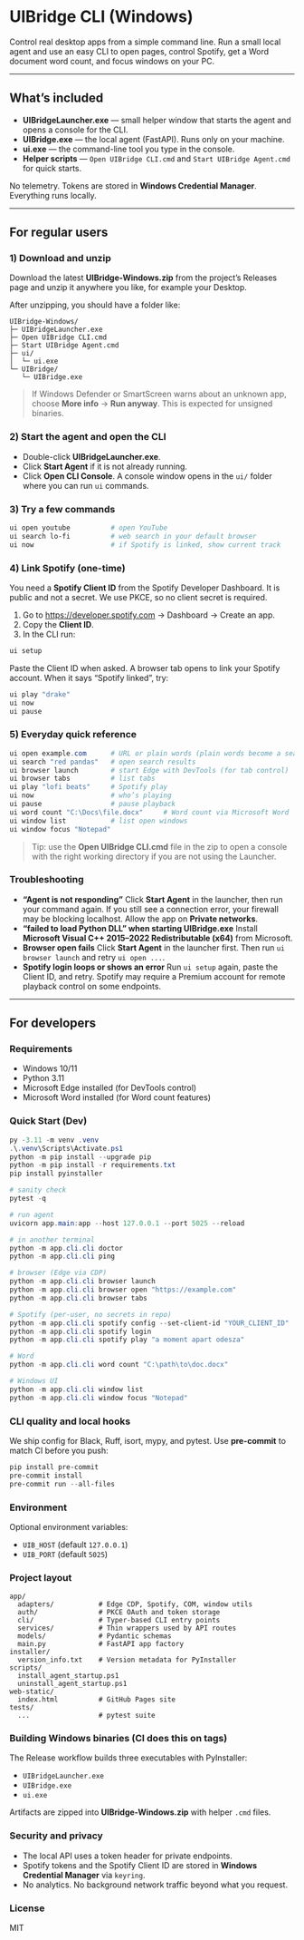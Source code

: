 # UIBridge CLI (Windows)

Control real desktop apps from a simple command line. Run a small local agent and use an easy CLI to open pages, control Spotify, get a Word document word count, and focus windows on your PC.

---

## What’s included

- **UIBridgeLauncher.exe** — small helper window that starts the agent and opens a console for the CLI.
- **UIBridge.exe** — the local agent (FastAPI). Runs only on your machine.
- **ui.exe** — the command-line tool you type in the console.
- **Helper scripts** — `Open UIBridge CLI.cmd` and `Start UIBridge Agent.cmd` for quick starts.

No telemetry. Tokens are stored in **Windows Credential Manager**. Everything runs locally.

---

## For regular users

### 1) Download and unzip

Download the latest **UIBridge-Windows.zip** from the project’s Releases page and unzip it anywhere you like, for example your Desktop.

After unzipping, you should have a folder like:

```
UIBridge-Windows/
├─ UIBridgeLauncher.exe
├─ Open UIBridge CLI.cmd
├─ Start UIBridge Agent.cmd
├─ ui/
│  └─ ui.exe
└─ UIBridge/
   └─ UIBridge.exe
```

> If Windows Defender or SmartScreen warns about an unknown app, choose **More info** → **Run anyway**. This is expected for unsigned binaries.

### 2) Start the agent and open the CLI

- Double-click **UIBridgeLauncher.exe**.
- Click **Start Agent** if it is not already running.
- Click **Open CLI Console**. A console window opens in the `ui/` folder where you can run `ui` commands.

### 3) Try a few commands

```powershell
ui open youtube          # open YouTube
ui search lo-fi          # web search in your default browser
ui now                   # if Spotify is linked, show current track
```

### 4) Link Spotify (one-time)

You need a **Spotify Client ID** from the Spotify Developer Dashboard. It is public and not a secret. We use PKCE, so no client secret is required.

1. Go to https://developer.spotify.com → Dashboard → Create an app.
2. Copy the **Client ID**.
3. In the CLI run:

```powershell
ui setup
```

Paste the Client ID when asked. A browser tab opens to link your Spotify account. When it says “Spotify linked”, try:

```powershell
ui play "drake"
ui now
ui pause
```

### 5) Everyday quick reference

```powershell
ui open example.com      # URL or plain words (plain words become a search)
ui search "red pandas"   # open search results
ui browser launch        # start Edge with DevTools (for tab control)
ui browser tabs          # list tabs
ui play "lofi beats"     # Spotify play
ui now                   # who’s playing
ui pause                 # pause playback
ui word count "C:\Docs\file.docx"     # Word count via Microsoft Word
ui window list           # list open windows
ui window focus "Notepad"
```

> Tip: use the **Open UIBridge CLI.cmd** file in the zip to open a console with the right working directory if you are not using the Launcher.

### Troubleshooting

- **“Agent is not responding”**
  Click **Start Agent** in the launcher, then run your command again. If you still see a connection error, your firewall may be blocking localhost. Allow the app on **Private networks**.
- **“failed to load Python DLL” when starting UIBridge.exe**
  Install **Microsoft Visual C++ 2015–2022 Redistributable (x64)** from Microsoft.
- **Browser open fails**
  Click **Start Agent** in the launcher first. Then run `ui browser launch` and retry `ui open ...`.
- **Spotify login loops or shows an error**
  Run `ui setup` again, paste the Client ID, and retry. Spotify may require a Premium account for remote playback control on some endpoints.

---

## For developers

### Requirements

- Windows 10/11
- Python 3.11
- Microsoft Edge installed (for DevTools control)
- Microsoft Word installed (for Word count features)

### Quick Start (Dev)

```powershell
py -3.11 -m venv .venv
.\.venv\Scripts\Activate.ps1
python -m pip install --upgrade pip
python -m pip install -r requirements.txt
pip install pyinstaller

# sanity check
pytest -q

# run agent
uvicorn app.main:app --host 127.0.0.1 --port 5025 --reload

# in another terminal
python -m app.cli.cli doctor
python -m app.cli.cli ping

# browser (Edge via CDP)
python -m app.cli.cli browser launch
python -m app.cli.cli browser open "https://example.com"
python -m app.cli.cli browser tabs

# Spotify (per-user, no secrets in repo)
python -m app.cli.cli spotify config --set-client-id "YOUR_CLIENT_ID"
python -m app.cli.cli spotify login
python -m app.cli.cli spotify play "a moment apart odesza"

# Word
python -m app.cli.cli word count "C:\path\to\doc.docx"

# Windows UI
python -m app.cli.cli window list
python -m app.cli.cli window focus "Notepad"
```

### CLI quality and local hooks

We ship config for Black, Ruff, isort, mypy, and pytest. Use **pre-commit** to match CI before you push:

```powershell
pip install pre-commit
pre-commit install
pre-commit run --all-files
```

### Environment

Optional environment variables:

- `UIB_HOST` (default `127.0.0.1`)
- `UIB_PORT` (default `5025`)

### Project layout

```
app/
  adapters/           # Edge CDP, Spotify, COM, window utils
  auth/               # PKCE OAuth and token storage
  cli/                # Typer-based CLI entry points
  services/           # Thin wrappers used by API routes
  models/             # Pydantic schemas
  main.py             # FastAPI app factory
installer/
  version_info.txt    # Version metadata for PyInstaller
scripts/
  install_agent_startup.ps1
  uninstall_agent_startup.ps1
web-static/
  index.html          # GitHub Pages site
tests/
  ...                 # pytest suite
```

### Building Windows binaries (CI does this on tags)

The Release workflow builds three executables with PyInstaller:

- `UIBridgeLauncher.exe`
- `UIBridge.exe`
- `ui.exe`

Artifacts are zipped into **UIBridge-Windows.zip** with helper `.cmd` files.

### Security and privacy

- The local API uses a token header for private endpoints.
- Spotify tokens and the Spotify Client ID are stored in **Windows Credential Manager** via `keyring`.
- No analytics. No background network traffic beyond what you request.

### License

MIT
